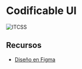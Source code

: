 # Codificable UI

<img
  src="https://res.cloudinary.com/dwdgpw20b/image/upload/v1691540672/illustrations/itcss_caylbm.webp"
  alt="ITCSS"
/>

## Recursos

- [Diseño en Figma](https://www.figma.com/file/KdM1M43yFmCSdrYKGKlViX/Codificable-UI?type=design&node-id=0%3A1&mode=design&t=NKKFAmhDBZ3d7q1C-1)

